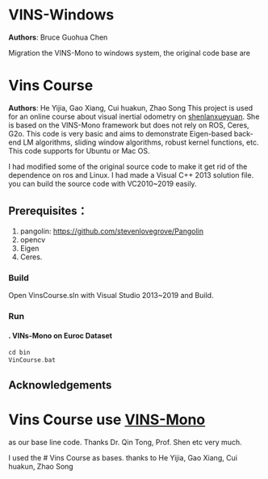 # VINS-Windows
**Authors**: Bruce Guohua Chen

Migration the VINS-Mono to windows system, the original code base are

# Vins Course
**Authors**: He Yijia, Gao Xiang, Cui huakun, Zhao Song
This project is used for an online course about visual inertial odometry on [shenlanxueyuan](http://www.shenlanxueyuan.com). She is based on the VINS-Mono framework but does not rely on ROS, Ceres, G2o. This code is very basic and aims to demonstrate Eigen-based back-end LM algorithms, sliding window algorithms, robust kernel functions, etc. This code supports for Ubuntu or Mac OS.

I had modified some of the original source code to make it get rid of the dependence on ros and Linux.
I had made a Visual C++ 2013 solution file. you can build the source code with VC2010~2019 easily.

## Prerequisites：
1. pangolin: <https://github.com/stevenlovegrove/Pangolin>
2. opencv
3. Eigen
4. Ceres.  

### Build
Open VinsCourse.sln with Visual Studio 2013~2019 and Build.

### Run
#### . VINs-Mono on Euroc Dataset
```c++
cd bin
VinCourse.bat
```

## Acknowledgements

# Vins Course use [VINS-Mono](https://github.com/HKUST-Aerial-Robotics/VINS-Mono) 
as our base line code. Thanks Dr. Qin Tong, Prof. Shen etc very much.

I used the # Vins Course as bases. thanks to He Yijia, Gao Xiang, Cui huakun, Zhao Song

